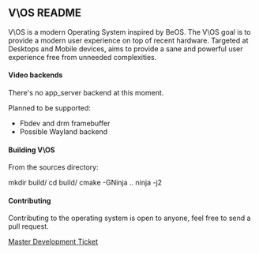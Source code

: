 ## V\OS README

V\OS is a modern Operating System inspired by BeOS.
The V\OS goal is to provide a modern user experience on top of recent hardware. Targeted at Desktops and Mobile devices, aims to provide a sane and powerful user experience free from unneeded complexities.

#### Video backends

There's no app_server backend at this moment.

Planned to be supported:
* Fbdev and drm framebuffer
* Possible Wayland backend

#### Building V\OS

From the sources directory:

mkdir build/
cd build/
cmake -GNinja ..
ninja -j2

#### Contributing

Contributing to the operating system is open to anyone, feel free to send a pull request.

[Master Development Ticket](https://github.com/Barrett17/V-OS/issues/1)
